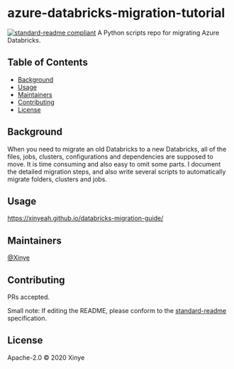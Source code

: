 # azure-databricks-migration-tutorial

[![standard-readme compliant](https://img.shields.io/badge/standard--readme-OK-green.svg?style=flat-square)](https://github.com/RichardLitt/standard-readme)
A Python scripts repo for migrating Azure Databricks.

## Table of Contents

- [Background](#background)
- [Usage](#usage)
- [Maintainers](#maintainers)
- [Contributing](#contributing)
- [License](#license)

## Background
When you need to migrate an old Databricks to a new Databricks, all of the files, jobs, clusters, configurations and dependencies are supposed to move. It is time consuming and also easy to omit some parts. I document the detailed migration steps, and also write several scripts to automatically migrate folders, clusters and jobs.

## Usage

https://xinyeah.github.io/databricks-migration-guide/

## Maintainers

[@Xinye](https://github.com/xinyeah)

## Contributing

PRs accepted.

Small note: If editing the README, please conform to the [standard-readme](https://github.com/RichardLitt/standard-readme) specification.

## License

Apache-2.0 © 2020 Xinye
